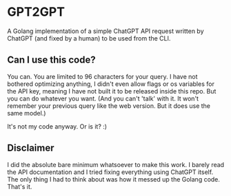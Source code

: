 # GPT2GPT

A Golang implementation of a simple ChatGPT API request written by ChatGPT (and fixed by a human) to be used from the CLI.

## Can I use this code?

You can. You are limited to 96 characters for your query. I have not bothered optimizing anything, I didn't even allow flags or os variables for the API key, meaning I have not built it to be released inside this repo. But you can do whatever you want. (And you can't 'talk' with it. It won't remember your previous query like the web version. But it does use the same model.)

It's not my code anyway. Or is it? :)

## Disclaimer

I did the absolute bare minimum whatsoever to make this work. I barely read the API documentation and I tried fixing everything using ChatGPT itself. The only thing I had to think about was how it messed up the Golang code. That's it.
